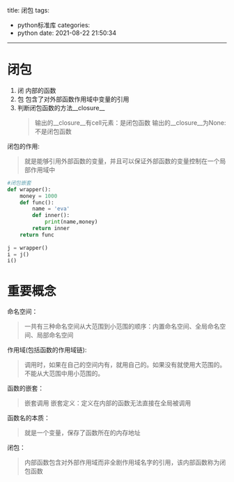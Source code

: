 title: 闭包
tags:
  - python标准库
categories:
  - python
date: 2021-08-22 21:50:34
---
# 闭包
1. 闭 内部的函数
2. 包 包含了对外部函数作用域中变量的引用    
3. 判断闭包函数的方法__closure__
    >输出的__closure__有cell元素：是闭包函数
    >输出的__closure__为None:不是闭包函数

闭包的作用:
>就是能够引用外部函数的变量，并且可以保证外部函数的变量控制在一个局部作用域中
```python
#闭包嵌套
def wrapper():
    money = 1000
    def func():
        name = 'eva'
        def inner():
            print(name,money)
        return inner
    return func
 
j = wrapper()
i = j()
i()
```


# 重要概念
命名空间：
>一共有三种命名空间从大范围到小范围的顺序：内置命名空间、全局命名空间、局部命名空间

作用域(包括函数的作用域链):
>调用时，如果在自己的空间内有，就用自己的。如果没有就使用大范围的。不能从大范围中用小范围的。

函数的嵌套：
>嵌套调用
>嵌套定义：定义在内部的函数无法直接在全局被调用

函数名的本质：
>就是一个变量，保存了函数所在的内存地址

闭包：
>内部函数包含对外部作用域而非全剧作用域名字的引用，该内部函数称为闭包函数